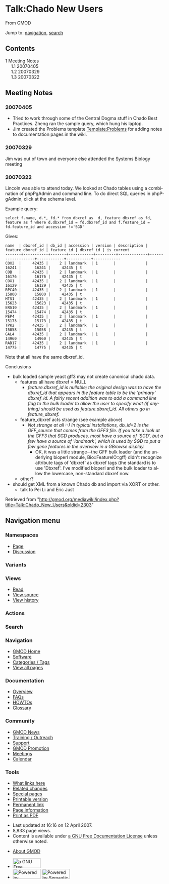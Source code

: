 <div id="mw-page-base" class="noprint">

</div>

<div id="mw-head-base" class="noprint">

</div>

<div id="content" class="mw-body" role="main">

<span id="top"></span>

<div id="mw-js-message" style="display:none;">

</div>



# <span dir="auto">Talk:Chado New Users</span>

<div id="bodyContent">

<div id="siteSub">

From GMOD

</div>

<div id="contentSub">

</div>

<div id="jump-to-nav" class="mw-jump">

Jump to: [navigation](#mw-navigation), [search](#p-search)

</div>

<div id="mw-content-text" class="mw-content-ltr" lang="en" dir="ltr">

<div id="toc" class="toc">

<div id="toctitle">

## Contents

</div>

- [<span class="tocnumber">1</span> <span class="toctext">Meeting
  Notes</span>](#Meeting_Notes)
  - [<span class="tocnumber">1.1</span>
    <span class="toctext">20070405</span>](#20070405)
  - [<span class="tocnumber">1.2</span>
    <span class="toctext">20070329</span>](#20070329)
  - [<span class="tocnumber">1.3</span>
    <span class="toctext">20070322</span>](#20070322)

</div>

## <span id="Meeting_Notes" class="mw-headline">Meeting Notes</span>

### <span id="20070405" class="mw-headline">20070405</span>

- Tried to work through some of the Central Dogma stuff in Chado Best
  Practices. Zheng ran the sample query, which hung his laptop.
- Jim created the Problems template
  [Template:Problems](Template:Problems "Template:Problems") for adding
  notes to documentation pages in the wiki.

### <span id="20070329" class="mw-headline">20070329</span>

Jim was out of town and everyone else attended the Systems Biology
meeting

### <span id="20070322" class="mw-headline">20070322</span>

Lincoln was able to attend today. We looked at Chado tables using a
combination of phpPgAdmin and command line. To do direct SQL queries in
phpPgAdmin, click at the schema level.

Example query:

    select f.name, d.*, fd.* from dbxref as  d, feature_dbxref as fd, feature as f where d.dbxref_id = fd.dbxref_id and f.feature_id = fd.feature_id and accession !='SGD'

Gives:

    name  | dbxref_id | db_id | accession | version | description | feature_dbxref_id | feature_id | dbxref_id | is_current 
    -------+-----------+-------+-----------+---------+-------------+-------------------+------------+-----------+------------
    COX2  |     42435 |     2 | landmark  | 1       |             |             16241 |      16241 |     42435 | t
    COB   |     42435 |     2 | landmark  | 1       |             |             16176 |      16176 |     42435 | t
    COX1  |     42435 |     2 | landmark  | 1       |             |             16129 |      16129 |     42435 | t
    RPC40 |     42435 |     2 | landmark  | 1       |             |             15800 |      15800 |     42435 | t
    HTS1  |     42435 |     2 | landmark  | 1       |             |             15623 |      15623 |     42435 | t
    ERG10 |     42435 |     2 | landmark  | 1       |             |             15474 |      15474 |     42435 | t
    PEP4  |     42435 |     2 | landmark  | 1       |             |             15173 |      15173 |     42435 | t
    TPK2  |     42435 |     2 | landmark  | 1       |             |             15058 |      15058 |     42435 | t
    GAL4  |     42435 |     2 | landmark  | 1       |             |             14960 |      14960 |     42435 | t
    RAD17 |     42435 |     2 | landmark  | 1       |             |             14775 |      14775 |     42435 | t

Note that all have the same dbxref_id.

  
Conclusions

- bulk loaded sample yeast gff3 may not create canonical chado data.
  - features all have dbxref = NULL
    - *feature.dbxref_id is nullable; the original design was to have
      the dbxref_id that appears in the feature table to be the
      'primary' dbxref_id. A fairly recent addition was to add a command
      line flag to the bulk loader to allow the user to specify what (if
      anything) should be used as feature.dbxref_id. All others go in
      feature_dbxref.*
  - feature_dbxref acts strange (see example above)
    - *Not strange at all :-) In typical installations, db_id=2 is the
      GFF_source that comes from the GFF3 file. If you take a look at
      the GFF3 that SGD produces, most have a source of 'SGD', but a few
      have a source of 'landmark', which is used by SGD to put a few
      gene features in the overview in a GBrowse display.*
      - OK, it was a little strange--the GFF bulk loader (and the
        underlying bioperl module, Bio::FeatureIO::gff) didn't recognize
        attribute tags of 'dbxref' as dbxref tags (the standard is to
        use 'Dbxref'. I've modified bioperl and the bulk loader to allow
        the lowercase, non-standard dbxref now.
  - other?
- should get XML from a known Chado db and import via XORT or other.
  - talk to Pei Li and Eric Just

</div>

<div class="printfooter">

Retrieved from
"<http://gmod.org/mediawiki/index.php?title=Talk:Chado_New_Users&oldid=2303>"

</div>

<div id="catlinks" class="catlinks catlinks-allhidden">

</div>

<div class="visualClear">

</div>

</div>

</div>

<div id="mw-navigation">

## Navigation menu

<div id="mw-head">



<div id="left-navigation">

<div id="p-namespaces" class="vectorTabs" role="navigation"
aria-labelledby="p-namespaces-label">

### Namespaces

- <span id="ca-nstab-main"><a href="Chado_New_Users" accesskey="c"
  title="View the content page [c]">Page</a></span>
- <span id="ca-talk"><a href="Talk:Chado_New_Users" accesskey="t"
  title="Discussion about the content page [t]">Discussion</a></span>

</div>

<div id="p-variants" class="vectorMenu emptyPortlet" role="navigation"
aria-labelledby="p-variants-label">

### 

### Variants[](#)

<div class="menu">

</div>

</div>

</div>

<div id="right-navigation">

<div id="p-views" class="vectorTabs" role="navigation"
aria-labelledby="p-views-label">

### Views

- <span id="ca-view">[Read](Talk:Chado_New_Users)</span>
- <span id="ca-viewsource"><a
  href="http://gmod.org/mediawiki/index.php?title=Talk:Chado_New_Users&amp;action=edit"
  accesskey="e" title="This page is protected.
  You can view its source [e]">View source</a></span>
- <span id="ca-history"><a
  href="http://gmod.org/mediawiki/index.php?title=Talk:Chado_New_Users&amp;action=history"
  accesskey="h" title="Past revisions of this page [h]">View history</a></span>

</div>

<div id="p-cactions" class="vectorMenu emptyPortlet" role="navigation"
aria-labelledby="p-cactions-label">

### Actions[](#)

<div class="menu">

</div>

</div>

<div id="p-search" role="search">

### Search

<div id="simpleSearch">

</div>

</div>

</div>

</div>

<div id="mw-panel">

<div id="p-logo" role="banner">

<a href="Main_Page"
style="background-image: url(../images/GMOD-cogs.png);"
title="Visit the main page"></a>

</div>

<div id="p-Navigation" class="portal" role="navigation"
aria-labelledby="p-Navigation-label">

### Navigation

<div class="body">

- <span id="n-GMOD-Home">[GMOD Home](Main_Page)</span>
- <span id="n-Software">[Software](GMOD_Components)</span>
- <span id="n-Categories-.2F-Tags">[Categories /
  Tags](Categories)</span>
- <span id="n-View-all-pages">[View all pages](Special:AllPages)</span>

</div>

</div>

<div id="p-Documentation" class="portal" role="navigation"
aria-labelledby="p-Documentation-label">

### Documentation

<div class="body">

- <span id="n-Overview">[Overview](Overview)</span>
- <span id="n-FAQs">[FAQs](Category:FAQ)</span>
- <span id="n-HOWTOs">[HOWTOs](Category:HOWTO)</span>
- <span id="n-Glossary">[Glossary](Glossary)</span>

</div>

</div>

<div id="p-Community" class="portal" role="navigation"
aria-labelledby="p-Community-label">

### Community

<div class="body">

- <span id="n-GMOD-News">[GMOD News](GMOD_News)</span>
- <span id="n-Training-.2F-Outreach">[Training /
  Outreach](Training_and_Outreach)</span>
- <span id="n-Support">[Support](Support)</span>
- <span id="n-GMOD-Promotion">[GMOD Promotion](GMOD_Promotion)</span>
- <span id="n-Meetings">[Meetings](Meetings)</span>
- <span id="n-Calendar">[Calendar](Calendar)</span>

</div>

</div>

<div id="p-tb" class="portal" role="navigation"
aria-labelledby="p-tb-label">

### Tools

<div class="body">

- <span id="t-whatlinkshere"><a href="Special:WhatLinksHere/Talk:Chado_New_Users" accesskey="j"
  title="A list of all wiki pages that link here [j]">What links here</a></span>
- <span id="t-recentchangeslinked"><a href="Special:RecentChangesLinked/Talk:Chado_New_Users" accesskey="k"
  title="Recent changes in pages linked from this page [k]">Related
  changes</a></span>
- <span id="t-specialpages"><a href="Special:SpecialPages" accesskey="q"
  title="A list of all special pages [q]">Special pages</a></span>
- <span id="t-print"><a
  href="http://gmod.org/mediawiki/index.php?title=Talk:Chado_New_Users&amp;printable=yes"
  rel="alternate" accesskey="p"
  title="Printable version of this page [p]">Printable version</a></span>
- <span id="t-permalink">[Permanent
  link](http://gmod.org/mediawiki/index.php?title=Talk:Chado_New_Users&oldid=2303 "Permanent link to this revision of the page")</span>
- <span id="t-info">[Page
  information](http://gmod.org/mediawiki/index.php?title=Talk:Chado_New_Users&action=info)</span>
- <span id="t-pdf">[Print as
  PDF](http://gmod.org/mediawiki/index.php?title=Special:PdfPrint&page=Talk:Chado_New_Users)</span>

</div>

</div>

</div>

</div>

<div id="footer" role="contentinfo">

- <span id="footer-info-lastmod">Last updated at 16:16 on 12 April
  2007.</span>
- <span id="footer-info-viewcount">8,833 page views.</span>
- <span id="footer-info-copyright">Content is available under
  <a href="http://www.gnu.org/licenses/fdl-1.3.html" class="external"
  rel="nofollow">a GNU Free Documentation License</a> unless otherwise
  noted.</span>

<!-- -->

- <span id="footer-places-about">[About
  GMOD](GMOD:About "GMOD:About")</span>

<!-- -->

- <span id="footer-copyrightico">[<img src="http://www.gnu.org/graphics/gfdl-logo-small.png" width="88"
  height="31" alt="a GNU Free Documentation License" />](http://www.gnu.org/licenses/fdl-1.3.html)</span>
- <span id="footer-poweredbyico">[<img
  src="../mediawiki/skins/common/images/poweredby_mediawiki_88x31.png"
  width="88" height="31" alt="Powered by MediaWiki" />](http://www.mediawiki.org/)
  [<img
  src="../mediawiki/extensions/SemanticMediaWiki/resources/images/smw_button.png"
  width="88" height="31" alt="Powered by Semantic MediaWiki" />](https://www.semantic-mediawiki.org/wiki/Semantic_MediaWiki)</span>

<div style="clear:both">

</div>

</div>
